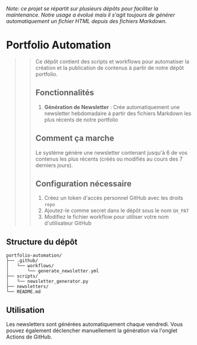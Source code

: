 *Note: ce projet se répartit sur plusieurs dépôts pour faciliter la maintenance.*
*Notre usage a évolué mais il s'agit toujours de générer automatiquement un fichier HTML depuis des fichiers Markdown.*  
 # Portfolio Automation
>>
>> Ce dépôt contient des scripts et workflows pour automatiser la création et la publication de contenus à partir de notre dépôt portfolio.
>>
>> ## Fonctionnalités
>>
>> 1. **Génération de Newsletter** : Crée automatiquement une newsletter hebdomadaire à partir des fichiers Markdown les plus récents de notre portfolio  
>>
>> ## Comment ça marche
>>
>> Le système génère une newsletter contenant jusqu'à 6 de vos contenus les plus récents (créés ou modifiés au cours des 7 derniers jours).  
>>
>> ## Configuration nécessaire
>>
>> 1. Créez un token d'accès personnel GitHub avec les droits `repo`
>> 2. Ajoutez-le comme secret dans le dépôt sous le nom `GH_PAT`
>> 3. Modifiez le fichier workflow pour utiliser votre nom d'utilisateur GitHub
>>
## Structure du dépôt
```
portfolio-automation/
├── .github/                    
│   └── workflows/              
│       └── generate_newsletter.yml  
├── scripts/                    
│   └── newsletter_generator.py
├── newsletters/                
└── README.md
```
## Utilisation

Les newsletters sont générées automatiquement chaque vendredi. Vous pouvez également déclencher manuellement la génération via l'onglet Actions de GitHub.
